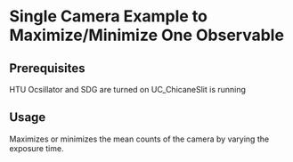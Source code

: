 # Single Camera Example to Maximize/Minimize One Observable

## Prerequisites

HTU Ocsillator and SDG are turned on
UC_ChicaneSlit is running

## Usage

Maximizes or minimizes the mean counts of the camera by varying the exposure time.
